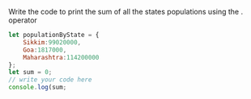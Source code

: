Write the code to print the sum of all the states populations using the . operator

```js
let populationByState = {
    Sikkim:99020000,
    Goa:1817000,
    Maharashtra:114200000
};
let sum = 0;
// write your code here
console.log(sum;
```
